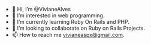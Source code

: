 - 👋 Hi, I’m @VivianeAlves
- 👀 I’m interested in web programming.
- 🌱 I’m currently learning Ruby On Rails and PHP.
- 💞️ I’m looking to collaborate on Ruby on Rails Projects.
- 📫 How to reach me vivianeaspx@gmail.com.

<!---
VivianeAlves/VivianeAlves is a ✨ special ✨ repository because its `README.md` (this file) appears on your GitHub profile.
You can click the Preview link to take a look at your changes.
--->
